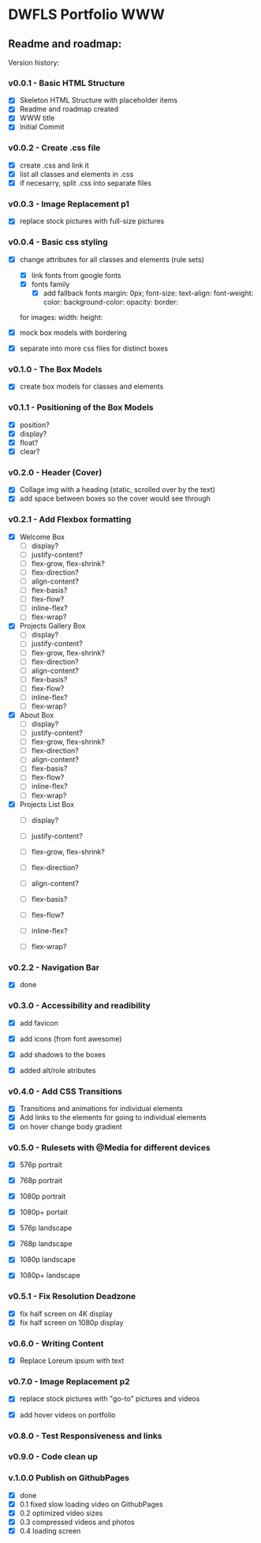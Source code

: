 # DWFLS Portfolio WWW 
## Readme and roadmap:

Version history:

### **v0.0.1 - Basic HTML Structure**
- [x] Skeleton HTML Structure with placeholder items
- [x] Readme and roadmap created
- [x] WWW title
- [x] Initial Commit

### **v0.0.2 - Create .css file**
- [x] create .css and link it
- [x] list all classes and elements in .css
- [x] if necesarry, split .css into separate files

### **v0.0.3 - Image Replacement p1**
- [x] replace stock pictures with full-size pictures

### **v0.0.4 - Basic css styling**
- [x] change attributes for all classes and elements (rule sets)
  - [x] link fonts from google fonts
  - [x] fonts family
    - [x] add fallback fonts
  margin: 0px;
  font-size:
  text-align:
  font-weight:
  color:
  background-color:
  opacity:
  border:

  for images:
  width:
  height:
- [x] mock box models with bordering
- [x] separate into more css files for distinct boxes


### **v0.1.0 - The Box Models**
- [x] create box models for classes and elements

### **v0.1.1 - Positioning of the Box Models**
- [x] position?
- [x] display?
- [x] float?
- [x] clear?

### **v0.2.0 - Header (Cover)**
- [x] Collage img with a heading (static, scrolled over by the text)
- [x] add space between boxes so the cover would see through

### **v0.2.1 - Add Flexbox formatting**
- [x] Welcome Box
    - [ ] display?
    - [ ] justify-content?
    - [ ] flex-grow, flex-shrink?
    - [ ] flex-direction?
    - [ ] align-content?
    - [ ] flex-basis?
    - [ ] flex-flow?
    - [ ] inline-flex?
    - [ ] flex-wrap?
- [x] Projects Gallery Box
    - [ ] display?
    - [ ] justify-content?
    - [ ] flex-grow, flex-shrink?
    - [ ] flex-direction?
    - [ ] align-content?
    - [ ] flex-basis?
    - [ ] flex-flow?
    - [ ] inline-flex?
    - [ ] flex-wrap?
- [x] About Box
    - [ ] display?
    - [ ] justify-content?
    - [ ] flex-grow, flex-shrink?
    - [ ] flex-direction?
    - [ ] align-content?
    - [ ] flex-basis?
    - [ ] flex-flow?
    - [ ] inline-flex?
    - [ ] flex-wrap?
- [x] Projects List Box
    - [ ] display?
    - [ ] justify-content?
    - [ ] flex-grow, flex-shrink?
    - [ ] flex-direction?
    - [ ] align-content?
    - [ ] flex-basis?
    - [ ] flex-flow?
    - [ ] inline-flex?
    - [ ] flex-wrap?
    

### **v0.2.2 - Navigation Bar**
- [x] done

### **v0.3.0 - Accessibility and readibility**
- [x] add favicon
- [x] add icons (from font awesome)
- [x] add shadows to the boxes
- [x] added alt/role atributes


### **v0.4.0 - Add CSS Transitions**
- [x] Transitions and animations for individual elements
- [x] Add links to the elements for going to individual elements
- [x] on hover change body gradient

### **v0.5.0 - Rulesets with @Media for different devices**
  - [x] 576p portrait
  - [x] 768p portrait
  - [x] 1080p portrait
  - [x] 1080p+ portait

  - [x] 576p landscape
  - [x] 768p landscape
  - [x] 1080p landscape
  - [x] 1080p+ landscape

### **v0.5.1 - Fix Resolution Deadzone**
- [x] fix half screen on 4K display
- [x] fix half screen on 1080p display

### **v0.6.0 - Writing Content**
- [x] Replace Loreum ipsum with text

### **v0.7.0 - Image Replacement p2**
  - [x] replace stock pictures with "go-to" pictures and videos
  - [x] add hover videos on portfolio


### **v0.8.0 - Test Responsiveness and links**

### **v0.9.0 - Code clean up**

### **v.1.0.0 Publish on GithubPages**
- [x] done
- [x] 0.1 fixed slow loading video on GithubPages
- [x] 0.2 optimized video sizes
- [x] 0.3 compressed videos and photos
- [x] 0.4 loading screen

